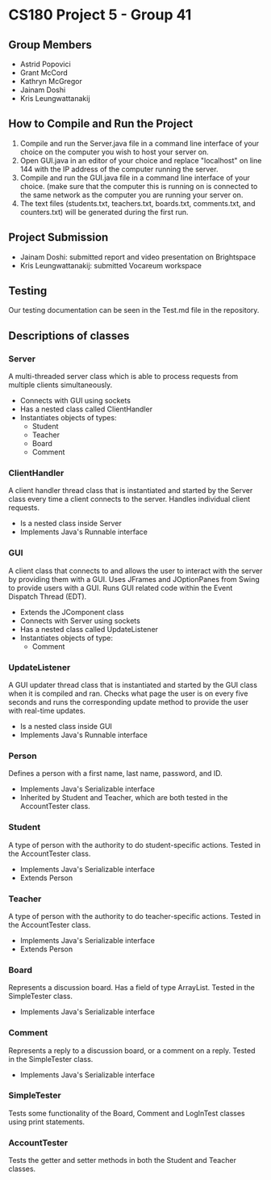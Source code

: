 # CS180 Project 5 - Group 41
## Group Members
- Astrid Popovici
- Grant McCord
- Kathryn McGregor
- Jainam Doshi
- Kris Leungwattanakij 

## How to Compile and Run the Project
1) Compile and run the Server.java file in a command line interface of your choice on the computer you wish to host your server on. 
2) Open GUI.java in an editor of your choice and replace "localhost" on line 144 with the IP address of the computer running the server. 
3) Compile and run the GUI.java file in a command line interface of your choice. (make sure that the computer this is running on is connected to the same network as the computer you are running your server on.
4) The text files (students.txt, teachers.txt, boards.txt, comments.txt, and counters.txt) will be generated during the first run.

## Project Submission
- Jainam Doshi: submitted report and video presentation on Brightspace
- Kris Leungwattanakij: submitted Vocareum workspace

## Testing
Our testing documentation can be seen in the Test.md file in the repository.

## Descriptions of classes
### Server
A multi-threaded server class which is able to process requests from multiple clients simultaneously.
- Connects with GUI using sockets
- Has a nested class called ClientHandler
- Instantiates objects of types:
  - Student
  - Teacher
  - Board 
  - Comment

### ClientHandler
A client handler thread class that is instantiated and started by the Server class every time a client connects to the server.  Handles individual client requests.
- Is a nested class inside Server
- Implements Java's Runnable interface

### GUI
A client class that connects to and allows the user to interact with the server by providing them with a GUI.  Uses JFrames and JOptionPanes from Swing to provide users with a GUI.  Runs GUI related code within the Event Dispatch Thread (EDT).
- Extends the JComponent class
- Connects with Server using sockets
- Has a nested class called UpdateListener
- Instantiates objects of type:
  - Comment

### UpdateListener
A GUI updater thread class that is instantiated and started by the GUI class when it is compiled and ran.  Checks what page the user is on every five seconds and runs the corresponding update method to provide the user with real-time updates.
- Is a nested class inside GUI
- Implements Java's Runnable interface

### Person
Defines a person with a first name, last name, password, and ID.  
- Implements Java's Serializable interface
- Inherited by Student and Teacher, which are both tested in the AccountTester class.

### Student 
A type of person with the authority to do student-specific actions.  Tested in the AccountTester class.
- Implements Java's Serializable interface
- Extends Person

### Teacher 
A type of person with the authority to do teacher-specific actions.  Tested in the AccountTester class.
- Implements Java's Serializable interface
- Extends Person
  
### Board
Represents a discussion board.  Has a field of type ArrayList<Comment>.  Tested in the SimpleTester class.  
- Implements Java's Serializable interface

### Comment
Represents a reply to a discussion board, or a comment on a reply.  Tested in the SimpleTester class.
- Implements Java's Serializable interface

### SimpleTester
Tests some functionality of the Board, Comment and LogInTest classes using print statements.

### AccountTester
Tests the getter and setter methods in both the Student and Teacher classes.
